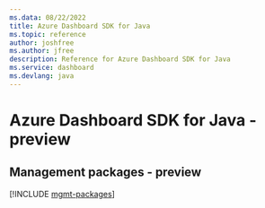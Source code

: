 ```yaml
---
ms.data: 08/22/2022
title: Azure Dashboard SDK for Java
ms.topic: reference
author: joshfree
ms.author: jfree
description: Reference for Azure Dashboard SDK for Java
ms.service: dashboard
ms.devlang: java
---
```

# Azure Dashboard SDK for Java - preview

## Management packages - preview
[!INCLUDE [mgmt-packages](dashboard-mgmt-index.md)]